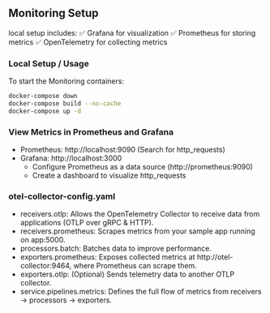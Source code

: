 ﻿## Monitoring Setup

local setup includes: 
✅ Grafana for visualization
✅ Prometheus for storing metrics
✅ OpenTelemetry for collecting metrics

### Local Setup / Usage

To start the Monitoring containers:
```bash
docker-compose down
docker-compose build --no-cache
docker-compose up -d
```

### View Metrics in Prometheus and Grafana
- Prometheus: http://localhost:9090 (Search for http_requests)
- Grafana: http://localhost:3000
	- Configure Prometheus as a data source (http://prometheus:9090)
	- Create a dashboard to visualize http_requests

### otel-collector-config.yaml
- receivers.otlp: Allows the OpenTelemetry Collector to receive data from applications (OTLP over gRPC & HTTP).
- receivers.prometheus: Scrapes metrics from your sample app running on app:5000.
- processors.batch: Batches data to improve performance.
- exporters.prometheus: Exposes collected metrics at http://otel-collector:9464, where Prometheus can scrape them.
- exporters.otlp: (Optional) Sends telemetry data to another OTLP collector.
- service.pipelines.metrics: Defines the full flow of metrics from receivers → processors → exporters.